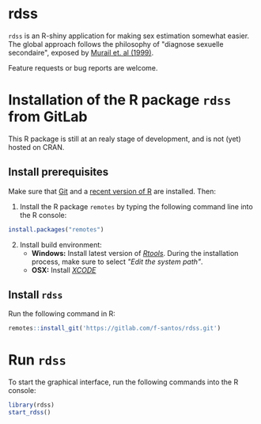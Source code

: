 rdss
====

`rdss` is an R-shiny application for making sex estimation somewhat easier. The global approach follows the philosophy of "diagnose sexuelle secondaire", exposed by [Murail et. al (1999)](https://doi.org/10.1002/(SICI)1099-1212(199901/02)9:1%3C39::AID-OA458%3E3.0.CO;2-V).

Feature requests or bug reports are welcome.

# Installation of the R package `rdss` from GitLab

This R package is still at an realy stage of development, and is not (yet) hosted on CRAN.

## Install prerequisites

Make sure that [Git](https://git-scm.com/) and a [recent version of R](https://cran.r-project.org/) are installed. Then:

1. Install the R package `remotes` by typing the following command line into the R console:

```r
install.packages("remotes")
```

2. Install build environment:
    * **Windows:** Install latest version of *[Rtools](https://cran.r-project.org/bin/windows/Rtools/)*. During the installation process, make sure to select *"Edit the system path"*.
    * **OSX:** Install *[XCODE](https://developer.apple.com/xcode/)*

## Install `rdss`

Run the following command in R:

```r
remotes::install_git('https://gitlab.com/f-santos/rdss.git')
```
	
# Run `rdss`

To start the graphical interface, run the following commands into the R console:

```r
library(rdss)
start_rdss()
```

